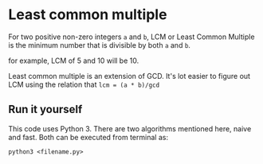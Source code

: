 # Least common multiple
For two positive non-zero integers `a` and `b`, LCM or Least Common Multiple is the minimum number that is divisible by both `a` and `b`.

for example, LCM of 5 and 10 will be 10.

Least common multiple is an extension of GCD. It's lot easier to figure out LCM using the relation that `lcm = (a * b)/gcd`

## Run it yourself
This code uses Python 3. There are two algorithms mentioned here, naive and fast. Both can be executed from terminal as:

`python3 <filename.py>`
